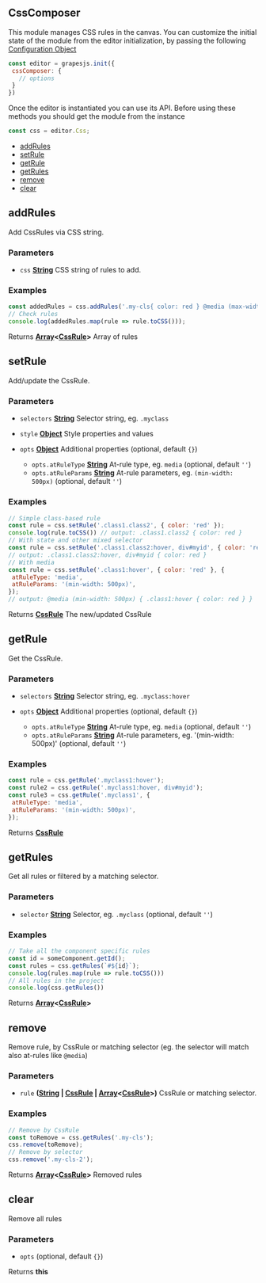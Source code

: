 <!-- Generated by documentation.js. Update this documentation by updating the source code. -->

## CssComposer

This module manages CSS rules in the canvas.
You can customize the initial state of the module from the editor initialization, by passing the following [Configuration Object][1]

```js
const editor = grapesjs.init({
 cssComposer: {
   // options
 }
})
```

Once the editor is instantiated you can use its API. Before using these methods you should get the module from the instance

```js
const css = editor.Css;
```

*   [addRules][2]
*   [setRule][3]
*   [getRule][4]
*   [getRules][5]
*   [remove][6]
*   [clear][7]

[CssRule]: css_rule.html

## addRules

Add CssRules via CSS string.

### Parameters

*   `css` **[String][8]** CSS string of rules to add.

### Examples

```javascript
const addedRules = css.addRules('.my-cls{ color: red } @media (max-width: 992px) { .my-cls{ color: darkred } }');
// Check rules
console.log(addedRules.map(rule => rule.toCSS()));
```

Returns **[Array][9]<[CssRule]>** Array of rules

## setRule

Add/update the CssRule.

### Parameters

*   `selectors` **[String][8]** Selector string, eg. `.myclass`
*   `style` **[Object][10]** Style properties and values
*   `opts` **[Object][10]** Additional properties (optional, default `{}`)

    *   `opts.atRuleType` **[String][8]** At-rule type, eg. `media` (optional, default `''`)
    *   `opts.atRuleParams` **[String][8]** At-rule parameters, eg. `(min-width: 500px)` (optional, default `''`)

### Examples

```javascript
// Simple class-based rule
const rule = css.setRule('.class1.class2', { color: 'red' });
console.log(rule.toCSS()) // output: .class1.class2 { color: red }
// With state and other mixed selector
const rule = css.setRule('.class1.class2:hover, div#myid', { color: 'red' });
// output: .class1.class2:hover, div#myid { color: red }
// With media
const rule = css.setRule('.class1:hover', { color: 'red' }, {
 atRuleType: 'media',
 atRuleParams: '(min-width: 500px)',
});
// output: @media (min-width: 500px) { .class1:hover { color: red } }
```

Returns **[CssRule]** The new/updated CssRule

## getRule

Get the CssRule.

### Parameters

*   `selectors` **[String][8]** Selector string, eg. `.myclass:hover`
*   `opts` **[Object][10]** Additional properties (optional, default `{}`)

    *   `opts.atRuleType` **[String][8]** At-rule type, eg. `media` (optional, default `''`)
    *   `opts.atRuleParams` **[String][8]** At-rule parameters, eg. '(min-width: 500px)' (optional, default `''`)

### Examples

```javascript
const rule = css.getRule('.myclass1:hover');
const rule2 = css.getRule('.myclass1:hover, div#myid');
const rule3 = css.getRule('.myclass1', {
 atRuleType: 'media',
 atRuleParams: '(min-width: 500px)',
});
```

Returns **[CssRule]** 

## getRules

Get all rules or filtered by a matching selector.

### Parameters

*   `selector` **[String][8]** Selector, eg. `.myclass` (optional, default `''`)

### Examples

```javascript
// Take all the component specific rules
const id = someComponent.getId();
const rules = css.getRules(`#${id}`);
console.log(rules.map(rule => rule.toCSS()))
// All rules in the project
console.log(css.getRules())
```

Returns **[Array][9]<[CssRule]>** 

## remove

Remove rule, by CssRule or matching selector (eg. the selector will match also at-rules like `@media`)

### Parameters

*   `rule` **([String][8] | [CssRule] | [Array][9]<[CssRule]>)** CssRule or matching selector.

### Examples

```javascript
// Remove by CssRule
const toRemove = css.getRules('.my-cls');
css.remove(toRemove);
// Remove by selector
css.remove('.my-cls-2');
```

Returns **[Array][9]<[CssRule]>** Removed rules

## clear

Remove all rules

### Parameters

*   `opts`   (optional, default `{}`)

Returns **this** 

[1]: https://github.com/artf/grapesjs/blob/master/src/css_composer/config/config.js

[2]: #addrules

[3]: #setrule

[4]: #getrule

[5]: #getrules

[6]: #remove

[7]: #clear

[8]: https://developer.mozilla.org/docs/Web/JavaScript/Reference/Global_Objects/String

[9]: https://developer.mozilla.org/docs/Web/JavaScript/Reference/Global_Objects/Array

[10]: https://developer.mozilla.org/docs/Web/JavaScript/Reference/Global_Objects/Object
